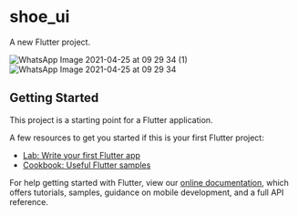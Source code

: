 # shoe_ui

A new Flutter project.

![WhatsApp Image 2021-04-25 at 09 29 34 (1)](https://user-images.githubusercontent.com/27766375/115991850-2c867f00-a5a9-11eb-9537-b86326d78ef4.jpeg)
![WhatsApp Image 2021-04-25 at 09 29 34](https://user-images.githubusercontent.com/27766375/115991852-2db7ac00-a5a9-11eb-9dde-ec1da164bc45.jpeg)

## Getting Started

This project is a starting point for a Flutter application.

A few resources to get you started if this is your first Flutter project:

- [Lab: Write your first Flutter app](https://flutter.dev/docs/get-started/codelab)
- [Cookbook: Useful Flutter samples](https://flutter.dev/docs/cookbook)

For help getting started with Flutter, view our
[online documentation](https://flutter.dev/docs), which offers tutorials,
samples, guidance on mobile development, and a full API reference.
